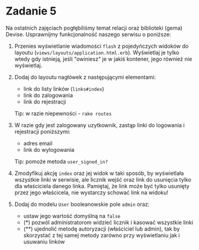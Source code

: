 # Zadanie 5

Na ostatnich zajęciach pogłębiliśmy temat relacji oraz biblioteki (gema) Devise. Usprawnijmy funkcjonalność naszego serwisu o poniższe:

1. Przenies wyświetlanie wiadomości `flash` z pojedyńczych widoków do layoutu (`views/layouts/application.html.erb`). Wyświetlaj je tylko wtedy gdy istnieją, jeśli "owiniesz" je w jakiś kontener, jego również nie wyświetlaj.

2. Dodaj do layoutu nagłówek z następującymi elementami:
   - link do listy linków (`links#index`)
   - link do zalogowania
   - link do rejestracji
   
   Tip: w razie niepewności - `rake routes`

3. W razie gdy jest zalogowany uzytkownik, zastąp linki do logowania i rejestracji poniższymi:
   - adres email
   - link do wylogowania
   
   Tip: pomoże metoda `user_signed_in?`

4. Zmodyfikuj akcję `index` oraz jej widok w taki sposób, by wyświetlała wszystkie linki w serwisie, ale licznik wejść oraz link do usunięcia tylko dla właściciela danego linka. Pamiętaj, że link może być tylko usunięty przez jego właścicela, nie wystarczy schować link na widoku!

5. Dodaj do modelu `User` booleanowskie pole `admin` oraz:
   - ustaw jego wartość domyślną na `false`
   - (*) pozwól administratorom widzieć licznik i kasować wszystkie linki
   - (**) ujednolić metodę autoryzacji (właściciel lub admin), tak by skorzystać z tej samej metody zarówno przy wyświetlaniu jak i usuwaniu linków
